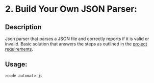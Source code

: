 # 2. Build Your Own JSON Parser:

## Description

Json parser that parses a JSON file and correctly reports if it is valid or invalid. Basic solution that answers the steps as outlined in the [project requirements](https://codingchallenges.fyi/challenges/challenge-json-parser).


## Usage:
```bash
>node automate.js
```